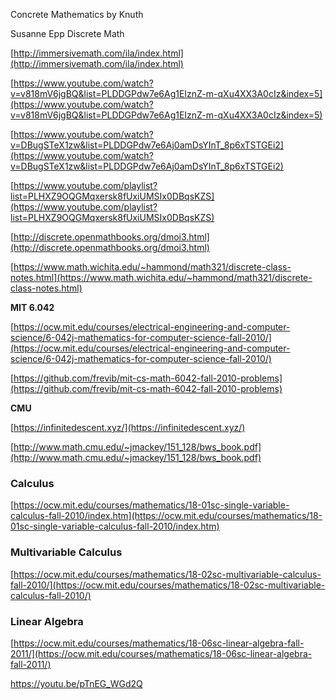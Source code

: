 Concrete Mathematics by Knuth

Susanne Epp Discrete Math

[http://immersivemath.com/ila/index.html](http://immersivemath.com/ila/index.html)

[https://www.youtube.com/watch?v=v818mV6jgBQ&list=PLDDGPdw7e6Ag1EIznZ-m-qXu4XX3A0cIz&index=5](https://www.youtube.com/watch?v=v818mV6jgBQ&list=PLDDGPdw7e6Ag1EIznZ-m-qXu4XX3A0cIz&index=5)

[https://www.youtube.com/watch?v=DBugSTeX1zw&list=PLDDGPdw7e6Aj0amDsYInT_8p6xTSTGEi2](https://www.youtube.com/watch?v=DBugSTeX1zw&list=PLDDGPdw7e6Aj0amDsYInT_8p6xTSTGEi2)

[https://www.youtube.com/playlist?list=PLHXZ9OQGMqxersk8fUxiUMSIx0DBqsKZS](https://www.youtube.com/playlist?list=PLHXZ9OQGMqxersk8fUxiUMSIx0DBqsKZS)

[http://discrete.openmathbooks.org/dmoi3.html](http://discrete.openmathbooks.org/dmoi3.html)

[https://www.math.wichita.edu/~hammond/math321/discrete-class-notes.html](https://www.math.wichita.edu/~hammond/math321/discrete-class-notes.html)

**MIT 6.042**

[https://ocw.mit.edu/courses/electrical-engineering-and-computer-science/6-042j-mathematics-for-computer-science-fall-2010/](https://ocw.mit.edu/courses/electrical-engineering-and-computer-science/6-042j-mathematics-for-computer-science-fall-2010/)

[https://github.com/frevib/mit-cs-math-6042-fall-2010-problems](https://github.com/frevib/mit-cs-math-6042-fall-2010-problems)

**CMU**

[https://infinitedescent.xyz/](https://infinitedescent.xyz/)

[http://www.math.cmu.edu/~jmackey/151_128/bws_book.pdf](http://www.math.cmu.edu/~jmackey/151_128/bws_book.pdf)

### **Calculus**

[https://ocw.mit.edu/courses/mathematics/18-01sc-single-variable-calculus-fall-2010/index.htm](https://ocw.mit.edu/courses/mathematics/18-01sc-single-variable-calculus-fall-2010/index.htm)

### **Multivariable Calculus**

[https://ocw.mit.edu/courses/mathematics/18-02sc-multivariable-calculus-fall-2010/](https://ocw.mit.edu/courses/mathematics/18-02sc-multivariable-calculus-fall-2010/)

### **Linear Algebra**

[https://ocw.mit.edu/courses/mathematics/18-06sc-linear-algebra-fall-2011/](https://ocw.mit.edu/courses/mathematics/18-06sc-linear-algebra-fall-2011/)

https://youtu.be/pTnEG_WGd2Q
